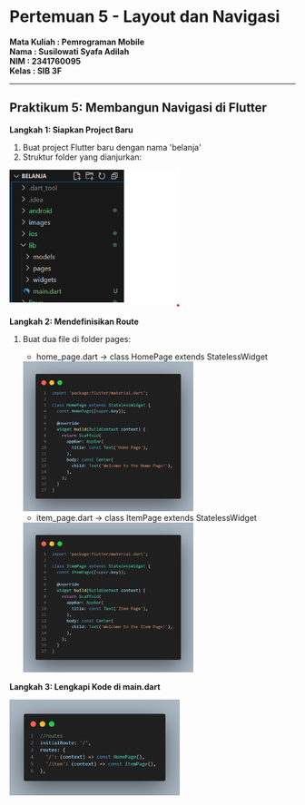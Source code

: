 # Pertemuan 5 - Layout dan Navigasi

**Mata Kuliah : Pemrograman Mobile**  
**Nama        : Susilowati Syafa Adilah**  
**NIM         : 2341760095**  
**Kelas       : SIB 3F**  

---

## Praktikum 5: Membangun Navigasi di Flutter

**Langkah 1: Siapkan Project Baru**
1. Buat project Flutter baru dengan nama 'belanja'
2. Struktur folder yang dianjurkan:
<img src="images/P1.1.png" alt="Praktikum 5" width="300"/>

**Langkah 2: Mendefinisikan Route**
1. Buat dua file di folder pages:
    - home_page.dart → class HomePage extends StatelessWidget

    <img src="images/P2.1.png" alt="Praktikum 5" width="300"/>

    - item_page.dart → class ItemPage extends StatelessWidget

    <img src="images/P2.2.png" alt="Praktikum 5" width="300"/>

**Langkah 3: Lengkapi Kode di main.dart**

<img src="images/P3.1.png" alt="Praktikum 5" width="300"/>

